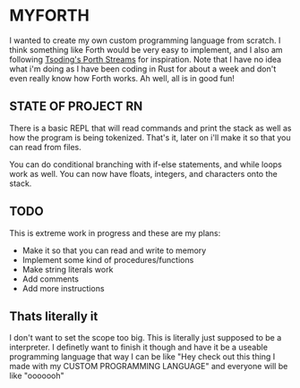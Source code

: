# MYFORTH

I wanted to create my own custom programming language from scratch. I think something like Forth would be very easy to implement, and I also am following [Tsoding's Porth Streams](https://www.youtube.com/watch?v=8QP2fDBIxjM&list=PLpM-Dvs8t0VbMZA7wW9aR3EtBqe2kinu4&index=1) for inspiration. Note that I have no idea what i'm doing as I have been coding in Rust for about a week and don't even really know how Forth works. Ah well, all is in good fun!

## STATE OF PROJECT RN

There is a basic REPL that will read commands and print the stack as well as how the program is being tokenized. That's it, later on i'll make it so that you can read from files. 

You can do conditional branching with if-else statements, and while loops work as well. You can now have floats, integers, and characters onto the stack. 

## TODO

This is extreme work in progress and these are my plans:

- Make it so that you can read and write to memory
- Implement some kind of procedures/functions
- Make string literals work
- Add comments
- Add more instructions

## Thats literally it

I don't want to set the scope too big. This is literally just supposed to be a interpreter. I definetly want to finish it though and have it be a useable programming language that way I can be like "Hey check out this thing I made with my CUSTOM PROGRAMMING LANGUAGE" and everyone will be like "ooooooh"  
